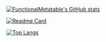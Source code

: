 [![FunctionalMetatable's GitHub stats](https://github-readme-stats.vercel.app/api?username=FunctionalMetatable&theme=radical)](https://github.com/anuraghazra/github-readme-stats)


[![Readme Card](https://github-readme-stats.vercel.app/api/pin/?username=FunctionalMetatable&repo=functionalmetatable.github.io)](https://github.com/anuraghazra/github-readme-stats)

[![Top Langs](https://github-readme-stats.vercel.app/api/top-langs/?username=FunctionalMetatable)](https://github.com/anuraghazra/github-readme-stats)
